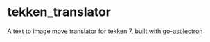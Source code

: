 # tekken_translator

A text to image move translator for tekken 7, built with  [go-astilectron](https://github.com/asticode/go-astilectron)
